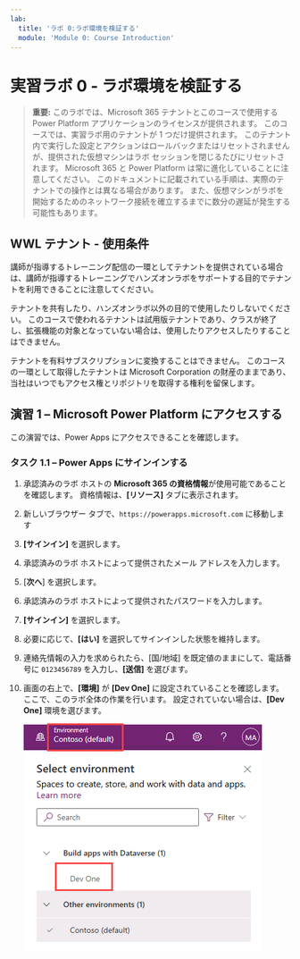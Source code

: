 ```yaml
---
lab:
  title: 'ラボ 0:ラボ環境を検証する'
  module: 'Module 0: Course Introduction'
---
```


# 実習ラボ 0 - ラボ環境を検証する

> **重要:** このラボでは、Microsoft 365 テナントとこのコースで使用する Power Platform アプリケーションのライセンスが提供されます。 このコースでは、実習ラボ用のテナントが 1 つだけ提供されます。 このテナント内で実行した設定とアクションはロールバックまたはリセットされませんが、提供された仮想マシンはラボ セッションを閉じるたびにリセットされます。 Microsoft 365 と Power Platform は常に進化していることに注意してください。 このドキュメントに記載されている手順は、実際のテナントでの操作とは異なる場合があります。 また、仮想マシンがラボを開始するためのネットワーク接続を確立するまでに数分の遅延が発生する可能性もあります。

## WWL テナント - 使用条件

講師が指導するトレーニング配信の一環としてテナントを提供されている場合は、講師が指導するトレーニングでハンズオンラボをサポートする目的でテナントを利用できることに注意してください。

テナントを共有したり、ハンズオンラボ以外の目的で使用したりしないでください。 このコースで使われるテナントは試用版テナントであり、クラスが終了し、拡張機能の対象となっていない場合は、使用したりアクセスしたりすることはできません。

テナントを有料サブスクリプションに変換することはできません。 このコースの一環として取得したテナントは Microsoft Corporation の財産のままであり、当社はいつでもアクセス権とリポジトリを取得する権利を留保します。

## 演習 1 – Microsoft Power Platform にアクセスする

この演習では、Power Apps にアクセスできることを確認します。

### タスク 1.1 – Power Apps にサインインする

1. 承認済みのラボ ホストの **Microsoft 365 の資格情報**が使用可能であることを確認します。 資格情報は、**[リソース]** タブに表示されます。

1. 新しいブラウザー タブで、`https://powerapps.microsoft.com` に移動します

1. **[サインイン]** を選択します。

1. 承認済みのラボ ホストによって提供されたメール アドレスを入力します。

1. [**次へ**] を選択します。

1. 承認済みのラボ ホストによって提供されたパスワードを入力します。

1. **[サインイン]** を選択します。

1. 必要に応じて、**[はい]** を選択してサインインした状態を維持します。

1. 連絡先情報の入力を求められたら、[国/地域] を既定値のままにして、電話番号に `0123456789` を入力し、**[送信]** を選びます。

1. 画面の右上で、**[環境]** が **[Dev One]** に設定されていることを確認します。 ここで、このラボ全体の作業を行います。 設定されていない場合は、**[Dev One]** 環境を選びます。

    ![環境セレクター。](../media/select-dev-one-environment.png)
